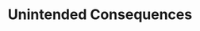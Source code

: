 ---
layout: module
num: 12
title: Unintended Consequences
type: lecture
draft: 0
group: 6
show_schedule: 1
due_date: 2024-02-15
slides:
  - url: https://docs.google.com/presentation/d/1XSeZQHEODp_pEKvww0fGlIhOlmWQzds0TUx1lDyrXTI/edit?usp=sharing
    title: Unintended Consequences
readings:
  - title: "Unintended by Design: On the Political Uses of “Unintended Consequences”"
    url: https://canvas.northwestern.edu/files/18094984/
    author: Parvin, N. & Pollock, A.
    date: 2020
    volume: 6
    source: Engaging Science, Technology, and Society
    notes: Feel free to watch <a href="https://youtu.be/iZw7HLCM5GU?si=m1_mFusQCwoBYkP3&t=1218">Dr. Nassim Parvin's presentation</a> as a primer (but not substitute!) to the article
--- 